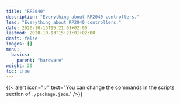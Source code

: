 ```yaml
---
title: "RP2040"
description: "Everything about RP2040 controllers."
lead: "Everything about RP2040 controllers."
date: 2020-10-13T15:21:01+02:00
lastmod: 2020-10-13T15:21:01+02:00
draft: false
images: []
menu:
  basics:
    parent: "hardware"
weight: 20
toc: true
---
```


{{< alert icon="💡" text="You can change the commands in the scripts section of `./package.json`." />}}